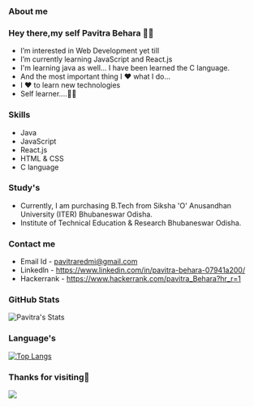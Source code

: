 ### About me
### Hey there,my self Pavitra Behara 👨‍💻

-  I’m interested in Web Development yet till
-  I’m currently learning JavaScript and React.js
-  I'm learning java as well... I have been learned the C language.
-  And the most important thing I ❤️ what I do...
-  I ❤️ to learn new technologies
-  Self learner....🙌🙌

### Skills

- Java
- JavaScript
- React.js
- HTML & CSS
- C language

### Study's
- Currently, I am purchasing B.Tech from Siksha 'O' Anusandhan University (ITER) Bhubaneswar Odisha.
- Institute of Technical Education & Research Bhubaneswar Odisha.

### Contact me

-  Email Id - pavitraredmi@gmail.com
-  Linkedln - https://www.linkedin.com/in/pavitra-behara-07941a200/
-  Hackerrank - https://www.hackerrank.com/pavitra_Behara?hr_r=1

### GitHub Stats

![Pavitra's Stats](https://github-readme-stats.vercel.app/api?username=Pavitra554&count_private=true&show_icons=true&theme=radical) 

### Language's
[![Top Langs](https://github-readme-stats.vercel.app/api/top-langs/?username=Pavitra554&layout=compact)](https://github.com/anuraghazra/github-readme-stats)


### Thanks for visiting🤗



![](http://pngimg.com/uploads/github/github_PNG35.png)

